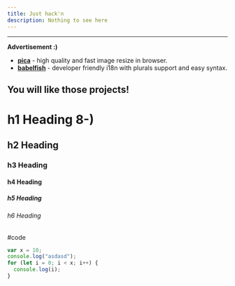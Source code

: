 ```yaml
---
title: Just hack'n
description: Nothing to see here
---
```


---

**Advertisement :)**

- **[pica](https://nodeca.github.io/pica/demo/)** - high quality and fast image
  resize in browser.
- **[babelfish](https://github.com/nodeca/babelfish/)** - developer friendly
  i18n with plurals support and easy syntax.

## You will like those projects!

# h1 Heading 8-)

## h2 Heading

### h3 Heading

#### h4 Heading

##### h5 Heading

###### h6 Heading

#code

```javascript
var x = 10;
console.log("asdasd");
for (let i = 0; i < x; i++) {
  console.log(i);
}
```
